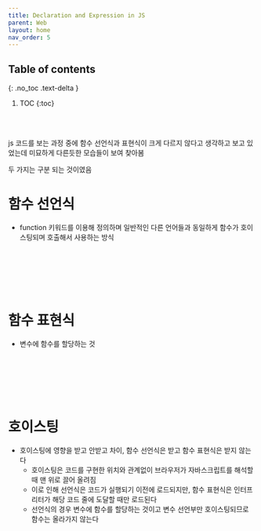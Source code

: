 ```yaml
---
title: Declaration and Expression in JS
parent: Web
layout: home
nav_order: 5
---
```

## Table of contents
{: .no_toc .text-delta }
1. TOC
{:toc}

<br><br>

js 코드를 보는 과정 중에 함수 선언식과 표현식이 크게 다르지 않다고 생각하고 보고 있었는데 미묘하게 다른듯한 모습들이 보여 찾아봄




두 가지는 구분 되는 것이였음


# 함수 선언식
- function 키워드를 이용해 정의하며 일반적인 다른 언어들과 동일하게 함수가 호이스팅되며 호출해서 사용하는 방식

<br><br><br><br><br>

# 함수 표현식
- 변수에 함수를 할당하는 것

<br><br><br><br><br>

# 호이스팅
- 호이스팅에 영향을 받고 안받고 차이, 함수 선언식은 받고 함수 표현식은 받지 않는다
  - 호이스팅은 코드를 구현한 위치와 관계없이 브라우저가 자바스크립트를 해석할 때 맨 위로 끌어 올려짐
  - 이로 인해 선언식은 코드가 실행되기 이전에 로드되지만, 함수 표현식은 인터프리터가 해당 코드 줄에 도달할 때만 로드된다
  - 선언식의 경우 변수에 함수를 할당하는 것이고 변수 선언부만 호이스팅되므로 함수는 올라가지 않는다